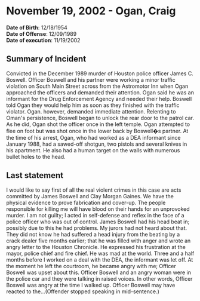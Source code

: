 # November 19, 2002 - Ogan, Craig

**Date of Birth**: 12/18/1954<br/>
**Date of Offense**: 12/09/1989<br/>
**Date of execution**: 11/19/2002<br/>

## Summary of Incident
Convicted in the December 1989 murder of Houston police officer James C. Boswell. Officer Boswell and his partner were working a minor traffic violation on South Main Street across from the Astromotor Inn when Ogan approached the officers and demanded their attention. Ogan said he was an informant for the Drug Enforcement Agency and needed their help. Boswell told Ogan they would help him as soon as they finished with the traffic violator. Ogan. however, demanded immediate attention. Relenting to Oman's persistence, Boswell began to unlock the rear door to the patrol car. As he did, Ogan shot the officer once in the left temple. Ogan attempted to flee on foot but was shot once in the lower back by Boswell�s partner. At the time of his arrest, Ogan, who had worked as a DEA informant since January 1988, had a sawed-off shotgun, two pistols and several knives in his apartment. He also had a human target on the walls with numerous bullet holes to the head.

## Last statement
I would like to say first of all the real violent crimes in this case are acts committed by James Boswell and Clay Morgan Gaines. We have the physical evidence to prove fabrication and cover-up. The people responsible for killing me will have blood on their hands for an unprovoked murder. I am not guilty; I acted in self-defense and reflex in the face of a police officer who was out of control. James Boswell had his head beat in; possibly due to this he had problems. My jurors had not heard about that. They did not know he had suffered a head injury from the beating by a crack dealer five months earlier; that he was filled with anger and wrote an angry letter to the Houston Chronicle. He expressed his frustration at the mayor, police chief and fire chief. He was mad at the world. Three and a half months before I worked on a deal with the DEA, the informant was let off. At the moment he left the courtroom, he became angry with me; Officer Boswell was upset about this. Officer Boswell and an angry woman were in the police car and they were talking in raised voices. In other words, Officer Boswell was angry at the time I walked up. Officer Boswell may have reacted to the...(Offender stopped speaking in mid-sentence.)
